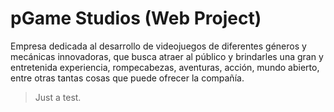 # pGame Studios (Web Project)

Empresa dedicada al desarrollo de videojuegos de diferentes géneros y mecánicas innovadoras, que busca atraer al público y brindarles una gran y entretenida experiencia, rompecabezas, aventuras, acción, mundo abierto, entre otras tantas cosas que puede ofrecer la compañía.

>Just a test.
